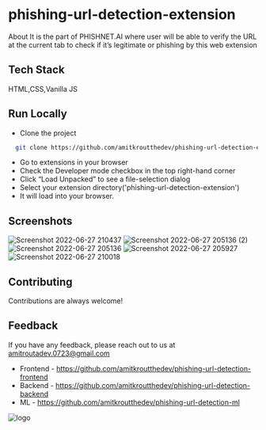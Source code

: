 
# phishing-url-detection-extension

About
It is the part of PHISHNET.AI where user will be able to verify the URL at the current tab to check if it’s legitimate or phishing by this web extension


## Tech Stack

HTML,CSS,Vanilla JS




## Run Locally

- Clone the project

```bash
  git clone https://github.com/amitkroutthedev/phishing-url-detection-extension.git
```

-  Go to extensions in your browser
- Check the Developer mode checkbox in the top right-hand corner
- Click “Load Unpacked” to see a file-selection dialog
- Select your extension directory('phishing-url-detection-extension')
- It will load into your browser.
## Screenshots

![Screenshot 2022-06-27 210437](https://user-images.githubusercontent.com/48612930/185730572-c76ca419-f728-4480-a68b-56a87064b35f.png)
![Screenshot 2022-06-27 205136 (2)](https://user-images.githubusercontent.com/48612930/185730573-4df04d5b-4db0-40df-bc23-39e6556b1adf.png)
![Screenshot 2022-06-27 205136](https://user-images.githubusercontent.com/48612930/185730575-24e754c1-cb52-4490-b946-06688507288c.png)
![Screenshot 2022-06-27 205927](https://user-images.githubusercontent.com/48612930/185730576-4cfe76f0-98d2-478d-af1a-491b3c5df5b4.png)
![Screenshot 2022-06-27 210018](https://user-images.githubusercontent.com/48612930/185730577-1fc52fc5-9de7-401b-a8ee-33b2ae46c55a.png)


## Contributing

Contributions are always welcome!



## Feedback

If you have any feedback, please reach out to us at amitroutadev.0723@gmail.com

- Frontend - https://github.com/amitkroutthedev/phishing-url-detection-frontend
- Backend - https://github.com/amitkroutthedev/phishing-url-detection-backend
- ML - https://github.com/amitkroutthedev/phishing-url-detection-ml

![logo](https://user-images.githubusercontent.com/48612930/185730605-5577b9af-f4e9-4c56-ad3e-19e8a3066d4d.svg)

